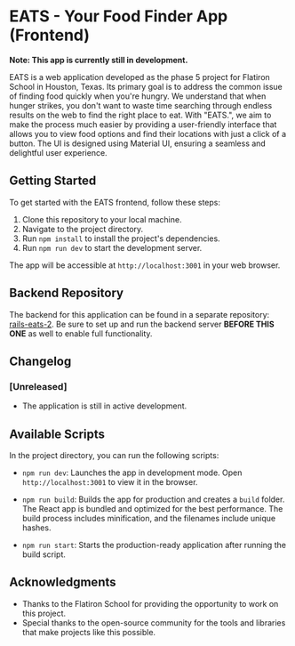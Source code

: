 # EATS - Your Food Finder App (Frontend)

**Note: This app is currently still in development.**

EATS is a web application developed as the phase 5 project for Flatiron School in Houston, Texas. Its primary goal is to address the common issue of finding food quickly when you're hungry. We understand that when hunger strikes, you don't want to waste time searching through endless results on the web to find the right place to eat. With "EATS.", we aim to make the process much easier by providing a user-friendly interface that allows you to view food options and find their locations with just a click of a button. The UI is designed using Material UI, ensuring a seamless and delightful user experience.

## Getting Started

To get started with the EATS frontend, follow these steps:

1. Clone this repository to your local machine.
2. Navigate to the project directory.
3. Run `npm install` to install the project's dependencies.
4. Run `npm run dev` to start the development server.

The app will be accessible at `http://localhost:3001` in your web browser.

## Backend Repository

The backend for this application can be found in a separate repository: [rails-eats-2](https://github.com/sir-udenna/rails-eats-2). Be sure to set up and run the backend server **BEFORE THIS ONE** as well to enable full functionality.

## Changelog

### [Unreleased]

- The application is still in active development.

## Available Scripts

In the project directory, you can run the following scripts:

- `npm run dev`: Launches the app in development mode. Open `http://localhost:3001` to view it in the browser.

- `npm run build`: Builds the app for production and creates a `build` folder. The React app is bundled and optimized for the best performance. The build process includes minification, and the filenames include unique hashes.

- `npm run start`: Starts the production-ready application after running the build script.

## Acknowledgments

- Thanks to the Flatiron School for providing the opportunity to work on this project.
- Special thanks to the open-source community for the tools and libraries that make projects like this possible.
